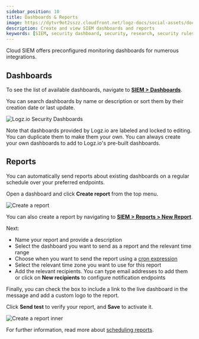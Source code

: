 ```yaml
---
sidebar_position: 10
title: Dashboards & Reports
image: https://dytvr9ot2sszz.cloudfront.net/logz-docs/social-assets/docs-social.jpg
description: Create and view SIEM dashboards and reports
keywords: [SIEM, security dashboard, security, research, security rules, Security information]
---
```



Cloud SIEM offers preconfigured monitoring dashboards for numerous integrations.

## Dashboards

To see the list of available dashboards, navigate to **[SIEM > Dashboards](https://app.logz.io/#/dashboard/security/research/dashboards/list)**.

You can search dashboards by name or description or sort them by their creation date or last update.

![Logz.io Security Dashboards](https://dytvr9ot2sszz.cloudfront.net/logz-docs/siem/cloud-siem-dashboards-jan.png)

Note that dashboards provided by Logz.io are labeled and locked to editing. You can duplicate them to make them your own.
You can always create your own dashboards to add to Logz.io's pre-built dashboards.

## Reports

You can automatically send reports about existing dashboards on a regular schedule over your preferred endpoints.

Open a dashboard and click **Create report** from the top menu. 

![Create a report](https://dytvr9ot2sszz.cloudfront.net/logz-docs/siem/create-report-siem-jan.png)

You can also create a report by navigating to **[SIEM > Reports > New Report](https://app.logz.io/#/dashboard/scheduled-reports/create)**.

Next: 

* Name your report and provide a description
* Select the dashboard you want to send as a report and the relevant time range
* Choose when you want to send the report using a [cron expression](https://www.freeformatter.com/cron-expression-generator-quartz.html)
* Select the relevant time zone you want to use for this report
* Add the relevant recipients. You can type email addresses to add them or click on **New recipients** to configure notification endpoints

Finally, you can check the box to include a link to the live dashboard in the message and add a custom logo to the report.

Click **Send test** to verify your report, and **Save** to activate it.


![Create a report inner](https://dytvr9ot2sszz.cloudfront.net/logz-docs/siem/siem-create-report-jan.png)


For further information, read more about [scheduling reports](/docs/user-guide/log-management/reports/).
